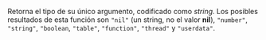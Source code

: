 
Retorna el tipo de su único argumento, codificado como _string_. Los posibles resultados de esta función son `"nil"` (un string, no el valor **nil**), `"number"`, `"string"`, `"boolean`, `"table"`, `"function"`, `"thread"` y `"userdata"`.